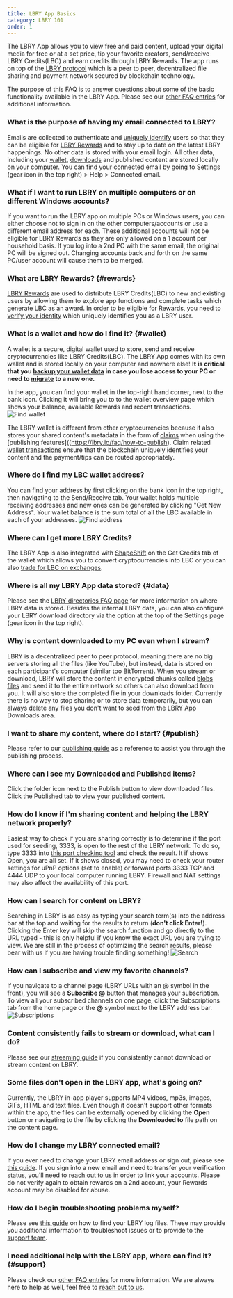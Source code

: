 ```yaml
---
title: LBRY App Basics
category: LBRY 101
order: 1
---
```


The LBRY App allows you to view free and paid content, upload your digital media for free or at a set price, tip your favorite creators, send/receive LBRY Credits(LBC) and earn credits through LBRY Rewards. The app runs on top of the [LBRY protocol](https://lbry.io/faq/what-is-lbry) which is a peer to peer, decentralized file sharing and payment network secured by blockchain technology. 

The purpose of this FAQ is to answer questions about some of the basic functionality available in the LBRY App. Please see our [other FAQ entries](https://lbry.io/faq) for additional information.

### What is the purpose of having my email connected to LBRY?
Emails are collected to authenticate and [uniquely identify](https://lbry.io/faq/identity-requirements) users so that they can be eligible for [LBRY Rewards](#rewards) and to stay up to date on the latest LBRY happenings. No other data is stored with your email login. All other data, including your [wallet](#wallet), [downloads](#data) and published content are stored locally on your computer. You can find your connected email by going to Settings (gear icon in the top right) > Help > Connected email. 

### What if I want to run LBRY on multiple computers or on different Windows accounts?
If you want to run the LBRY app on multiple PCs or Windows users, you can either choose not to sign in on the other computers/accounts or use a different email address for each. These additional accounts will not be eligible for LBRY Rewards as they are only allowed on a 1 account per household basis. If you log into a 2nd PC with the same email, the original PC will be signed out. Changing accounts back and forth on the same PC/user account will cause them to be merged.  

### What are LBRY Rewards? {#rewards}
[LBRY Rewards](https://lbry.io/faq/rewards) are used to distribute LBRY Credits(LBC) to new and existing users by allowing them to explore app functions and complete tasks which generate LBC as an award. In order to be eligible for Rewards, you need to [verify your identity](https://lbry.io/faq/identity-requirements) which uniquely identifies you as a LBRY user.

### What is a wallet and how do I find it? {#wallet}
A wallet is a secure, digital wallet used to store, send and receive cryptocurrencies like LBRY Credits(LBC). The LBRY App comes with its own wallet and is stored locally on your computer and nowhere else! **It is critical that you [backup your wallet data](https://lbry.io/faq/backup) in case you lose access to your PC or need to [migrate](https://lbry.io/faq/backup-data) to a new one.**

In the app, you can find your wallet in the top-right hand corner, next to the bank icon. Clicking it will bring you to to the wallet overview page which shows your balance, available Rewards and recent transactions.
![Find wallet](https://spee.ch/6f82ff233910eebeb0f32f69710bd98c6a6bcb2a/walletaccess.png)

The LBRY wallet is different from other cryptocurrencies because it also stores your shared content's metadata in the form of [claims](https://lbry.io/faq/naming) when using the [publishing features]((https://lbry.io/faq/how-to-publish). Claim related [wallet transactions](https://lbry.io/faq/transaction-types) ensure that the blockchain uniquely identifies your content and the payment/tips can be routed appropriately. 

### Where do I find my LBC wallet address?
You can find your address by first clicking on the bank icon in the top right, then navigating to the Send/Receive tab. Your wallet holds multiple receiving addresses and new ones can be generated by clicking "Get New Address". Your wallet balance is the sum total of all the LBC available in each of your addresses. 
![Find address](https://spee.ch/6fff389043fadcf16ade8b0b8f6125834652e1c2/walletaddress.png)

### Where can I get more LBRY Credits?
The LBRY App is also integrated with [ShapeShift](https://lbry.io/faq/shapeshift) on the Get Credits tab of the wallet which allows you to convert cryptocurrencies into LBC or you can also [trade for LBC on exchanges](https://lbry.io/faq/exchanges).

### Where is all my LBRY App data stored? {#data}
Please see the [LBRY directories FAQ page](https://lbry.io/faq/lbry-directories) for more information on where LBRY data is stored. Besides the internal LBRY data, you can also configure your LBRY download directory via the option at the top of the Settings page (gear icon in the top right). 

### Why is content downloaded to my PC even when I stream?
LBRY is a decentralized peer to peer protocol, meaning there are no big servers storing all the files (like YouTube), but instead, data is stored on each participant's computer (similar too BitTorrent). When you stream or download, LBRY will store the content in encrypted chunks called [blobs files](https://lbry.io/faq/lbry-directories) and seed it to  the entire network so others can also download from you. It will also store the completed file in your downloads folder. Currently there is no way to stop sharing or to store data temporarily, but you can always delete any files you don't want to seed from the LBRY App Downloads area. 

### I want to share my content, where do I start? {#publish}
Please refer to our [publishing guide](https://lbry.io/faq/how-to-publish) as a reference to assist you through the publishing process. 

### Where can I see my Downloaded and Published items?
Click the folder icon next to the Publish button to view downloaded files. Click the Published tab to view your published content. 

### How do I know if I'm sharing content and helping the LBRY network properly?
Easiest way to check if you are sharing correctly is to determine if the port used for seeding, 3333, is open to the rest of the LBRY network. To do so, type 3333 into [this port checking tool](http://www.canyouseeme.org) and check the result. It if shows Open, you are all set. If it shows closed, you may need to check your router settings for uPnP options (set to enable) or forward ports 3333 TCP and 4444 UDP to your local computer running LBRY. Firewall and NAT settings may also affect the availability of this port. 

### How can I search for content on LBRY?
Searching in LBRY is as easy as typing your search term(s) into the address bar at the top and waiting for the results to return (**don't click Enter!**). Clicking the Enter key will skip the search function and go directly to the URL typed - this is only helpful if you know the exact URL you are trying to view. We are still in the process of optimizing the search results, please bear with us if you are having trouble finding something! 
![Search](https://spee.ch/f/search-faq.png)

### How can I subscribe and view my favorite channels?
If you navigate to a channel page (LBRY URLs with an @ symbol in the front), you will see a **Subscribe @** button that manages your subscription. To view all your subscribed channels on one page, click the Subscriptions tab from the home page or the **@** symbol next to the LBRY address bar. 
![Subscriptions](https://spee.ch/5/subs-faq.png)

### Content consistently fails to stream or download, what can I do?
Please see our [streaming guide](https://lbry.io/faq/unable-to-stream) if you consistently cannot download or stream content on LBRY.

### Some files don't open in the LBRY app, what's going on?
Currently, the LBRY in-app player supports MP4 videos, mp3s, images, GIFs, HTML and text files. Even though it doesn't support other formats within the app, the files can be externally opened by clicking the **Open** button or navigating to the file by clicking the **Downloaded to** file path on the content page. 

### How do I change my LBRY connected email?
If you ever need to change your LBRY email address or sign out, please see [this guide](https://lbry.io/faq/how-to-change-email). If you sign into a new email and need to transfer your verification status, you'll need to [reach out to us](mailto:help@lbryio) in order to link your accounts. Please do not verify again to obtain rewards on a 2nd account, your Rewards account may be disabled for abuse. 

### How do I begin troubleshooting problems myself?
Please see [this guide](https://lbry.io/faq/how-to-find-lbry-log-file) on how to find your LBRY log files. These may provide you additional information to troubleshoot issues or to provide to the [support team](https://lbry.io/faq/support). 

### I need additional help with the LBRY app, where can find it? {#support}
Please check our [other FAQ entries](https://lbry.io/faq) for more information. We are always here to help as well, feel free to [reach out to us](https://lbry.io/faq/support).
